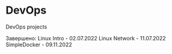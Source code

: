# DevOps
DevOps projects

Завершено:
Linux Intro - 02.07.2022
Linux Network - 11.07.2022
SimpleDocker - 09.11.2022
